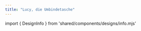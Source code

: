 ```yaml
---
title: "Lucy, die Umbindetasche"
---
```


import { DesignInfo } from 'shared/components/designs/info.mjs'

<DesignInfo design='lucy' docs />

